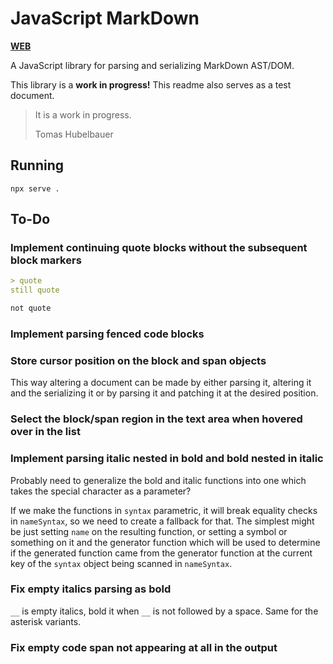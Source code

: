 # JavaScript MarkDown

[**WEB**](https://tomashubelbauer.github.io/js-markdown)

A JavaScript library for parsing and serializing MarkDown AST/DOM.

This library is a **work in progress!**
This readme also serves as a test document.

> It is a work in progress.
> 
> Tomas Hubelbauer

## Running

`npx serve .`

## To-Do

### Implement continuing quote blocks without the subsequent block markers

```md
> quote
still quote

not quote
```

### Implement parsing fenced code blocks

### Store cursor position on the block and span objects

This way altering a document can be made by either parsing it, altering it and
the serializing it or by parsing it and patching it at the desired position.

### Select the block/span region in the text area when hovered over in the list

### Implement parsing italic nested in bold and bold nested in italic

Probably need to generalize the bold and italic functions into one which takes
the special character as a parameter?

If we make the functions in `syntax` parametric, it will break equality checks
in `nameSyntax`, so we need to create a fallback for that.
The simplest might be just setting `name` on the resulting function, or setting
a symbol or something on it and the generator function which will be used to
determine if the generated function came from the generator function at the
current key of the `syntax` object being scanned in `nameSyntax`.

### Fix empty italics parsing as bold

`__` is empty italics, bold it when `__` is not followed by a space.
Same for the asterisk variants.

### Fix empty code span not appearing at all in the output

